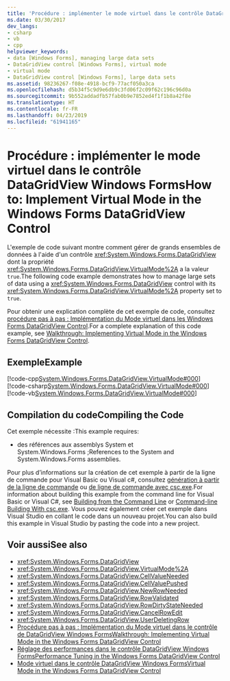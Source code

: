 ```yaml
---
title: 'Procédure : implémenter le mode virtuel dans le contrôle DataGridView Windows Forms'
ms.date: 03/30/2017
dev_langs:
- csharp
- vb
- cpp
helpviewer_keywords:
- data [Windows Forms], managing large data sets
- DataGridView control [Windows Forms], virtual mode
- virtual mode
- DataGridView control [Windows Forms], large data sets
ms.assetid: 98236267-f08e-4918-bcf9-77acf050a3ca
ms.openlocfilehash: d5b34f5c9d9e6db9c3fd06f2c09f62c196c96d0a
ms.sourcegitcommit: 9b552addadfb57fab0b9e7852ed4f1f1b8a42f8e
ms.translationtype: HT
ms.contentlocale: fr-FR
ms.lasthandoff: 04/23/2019
ms.locfileid: "61941165"
---
```

# <a name="how-to-implement-virtual-mode-in-the-windows-forms-datagridview-control"></a><span data-ttu-id="b7ff3-102">Procédure : implémenter le mode virtuel dans le contrôle DataGridView Windows Forms</span><span class="sxs-lookup"><span data-stu-id="b7ff3-102">How to: Implement Virtual Mode in the Windows Forms DataGridView Control</span></span>
<span data-ttu-id="b7ff3-103">L'exemple de code suivant montre comment gérer de grands ensembles de données à l'aide d'un contrôle <xref:System.Windows.Forms.DataGridView> dont la propriété <xref:System.Windows.Forms.DataGridView.VirtualMode%2A> a la valeur `true`.</span><span class="sxs-lookup"><span data-stu-id="b7ff3-103">The following code example demonstrates how to manage large sets of data using a <xref:System.Windows.Forms.DataGridView> control with its <xref:System.Windows.Forms.DataGridView.VirtualMode%2A> property set to `true`.</span></span>  
  
 <span data-ttu-id="b7ff3-104">Pour obtenir une explication complète de cet exemple de code, consultez [procédure pas à pas : Implémentation du Mode virtuel dans les Windows Forms DataGridView Control](implementing-virtual-mode-wf-datagridview-control.md).</span><span class="sxs-lookup"><span data-stu-id="b7ff3-104">For a complete explanation of this code example, see [Walkthrough: Implementing Virtual Mode in the Windows Forms DataGridView Control](implementing-virtual-mode-wf-datagridview-control.md).</span></span>  
  
## <a name="example"></a><span data-ttu-id="b7ff3-105">Exemple</span><span class="sxs-lookup"><span data-stu-id="b7ff3-105">Example</span></span>  
 [!code-cpp[System.Windows.Forms.DataGridView.VirtualMode#000](~/samples/snippets/cpp/VS_Snippets_Winforms/System.Windows.Forms.DataGridView.VirtualMode/CPP/virtualmode.cpp#000)]
 [!code-csharp[System.Windows.Forms.DataGridView.VirtualMode#000](~/samples/snippets/csharp/VS_Snippets_Winforms/System.Windows.Forms.DataGridView.VirtualMode/CS/virtualmode.cs#000)]
 [!code-vb[System.Windows.Forms.DataGridView.VirtualMode#000](~/samples/snippets/visualbasic/VS_Snippets_Winforms/System.Windows.Forms.DataGridView.VirtualMode/VB/virtualmode.vb#000)]  
  
## <a name="compiling-the-code"></a><span data-ttu-id="b7ff3-106">Compilation du code</span><span class="sxs-lookup"><span data-stu-id="b7ff3-106">Compiling the Code</span></span>  
 <span data-ttu-id="b7ff3-107">Cet exemple nécessite :</span><span class="sxs-lookup"><span data-stu-id="b7ff3-107">This example requires:</span></span>  
  
- <span data-ttu-id="b7ff3-108">des références aux assemblys System et System.Windows.Forms ;</span><span class="sxs-lookup"><span data-stu-id="b7ff3-108">References to the System and System.Windows.Forms assemblies.</span></span>  
  
 <span data-ttu-id="b7ff3-109">Pour plus d’informations sur la création de cet exemple à partir de la ligne de commande pour Visual Basic ou Visual c#, consultez [génération à partir de la ligne de commande](../../../visual-basic/reference/command-line-compiler/building-from-the-command-line.md) ou [de ligne de commande avec csc.exe](../../../csharp/language-reference/compiler-options/command-line-building-with-csc-exe.md).</span><span class="sxs-lookup"><span data-stu-id="b7ff3-109">For information about building this example from the command line for Visual Basic or Visual C#, see [Building from the Command Line](../../../visual-basic/reference/command-line-compiler/building-from-the-command-line.md) or [Command-line Building With csc.exe](../../../csharp/language-reference/compiler-options/command-line-building-with-csc-exe.md).</span></span> <span data-ttu-id="b7ff3-110">Vous pouvez également créer cet exemple dans Visual Studio en collant le code dans un nouveau projet.</span><span class="sxs-lookup"><span data-stu-id="b7ff3-110">You can also build this example in Visual Studio by pasting the code into a new project.</span></span>  
  
## <a name="see-also"></a><span data-ttu-id="b7ff3-111">Voir aussi</span><span class="sxs-lookup"><span data-stu-id="b7ff3-111">See also</span></span>

- <xref:System.Windows.Forms.DataGridView>
- <xref:System.Windows.Forms.DataGridView.VirtualMode%2A>
- <xref:System.Windows.Forms.DataGridView.CellValueNeeded>
- <xref:System.Windows.Forms.DataGridView.CellValuePushed>
- <xref:System.Windows.Forms.DataGridView.NewRowNeeded>
- <xref:System.Windows.Forms.DataGridView.RowValidated>
- <xref:System.Windows.Forms.DataGridView.RowDirtyStateNeeded>
- <xref:System.Windows.Forms.DataGridView.CancelRowEdit>
- <xref:System.Windows.Forms.DataGridView.UserDeletingRow>
- [<span data-ttu-id="b7ff3-112">Procédure pas à pas : Implémentation du Mode virtuel dans le contrôle de DataGridView Windows Forms</span><span class="sxs-lookup"><span data-stu-id="b7ff3-112">Walkthrough: Implementing Virtual Mode in the Windows Forms DataGridView Control</span></span>](implementing-virtual-mode-wf-datagridview-control.md)
- [<span data-ttu-id="b7ff3-113">Réglage des performances dans le contrôle DataGridView Windows Forms</span><span class="sxs-lookup"><span data-stu-id="b7ff3-113">Performance Tuning in the Windows Forms DataGridView Control</span></span>](performance-tuning-in-the-windows-forms-datagridview-control.md)
- [<span data-ttu-id="b7ff3-114">Mode virtuel dans le contrôle DataGridView Windows Forms</span><span class="sxs-lookup"><span data-stu-id="b7ff3-114">Virtual Mode in the Windows Forms DataGridView Control</span></span>](virtual-mode-in-the-windows-forms-datagridview-control.md)
